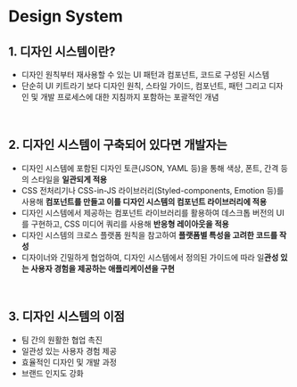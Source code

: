 # **Design System**

## 1. 디자인 시스템이란?

- 디자인 원칙부터 재사용할 수 있는 UI 패턴과 컴포넌트, 코드로 구성된 시스템
- 단순히 UI 키트라기 보다 디자인 원칙, 스타일 가이드, 컴포넌트, 패턴 그리고 디자인 및 개발 프로세스에 대한 지침까지 포함하는 포괄적인 개념

<br/>

## 2. 디자인 시스템이 구축되어 있다면 개발자는

- 디자인 시스템에 포함된 디자인 토큰(JSON, YAML 등)을 통해 색상, 폰트, 간격 등의 스타일을 **일관되게 적용**
- CSS 전처리기나 CSS-in-JS 라이브러리(Styled-components, Emotion 등)를 사용해 **컴포넌트를 만들고 이를 디자인 시스템의 컴포넌트 라이브러리에 적용**
- 디자인 시스템에서 제공하는 컴포넌트 라이브러리를 활용하여 데스크톱 버전의 UI를 구현하고, CSS 미디어 쿼리를 사용해 **반응형 레이아웃을 적용**
- 디자인 시스템의 크로스 플랫폼 원칙을 참고하여 **플랫폼별 특성을 고려한 코드를 작성**
- 디자이너와 긴밀하게 협업하여, 디자인 시스템에서 정의된 가이드에 따라 일**관성 있는 사용자 경험을 제공하는 애플리케이션을 구현**

<br/>

## 3. 디자인 시스템의 이점

- 팀 간의 원활한 협업 촉진
- 일관성 있는 사용자 경험 제공
- 효율적인 디자인 및 개발 과정
- 브랜드 인지도 강화
